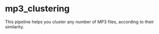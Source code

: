 # mp3_clustering
This pipeline helps you cluster any number of MP3 files, according to their similarity.
